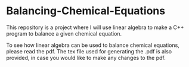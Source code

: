 # Balancing-Chemical-Equations
This repository is a project where I will use linear algebra to make a C++ program to balance a given chemical equation.

To see how linear algebra can be used to balance chemical equations, please read the pdf. The tex file used for generating the .pdf is also provided, in case you would like to make any changes to the pdf.
